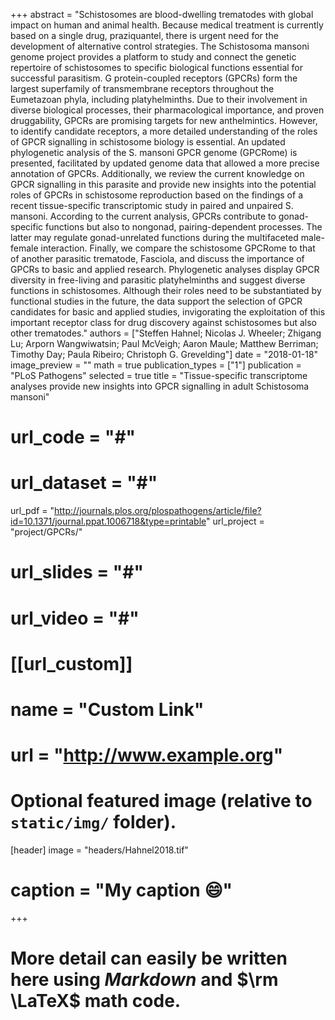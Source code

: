 +++
abstract = "Schistosomes are blood-dwelling trematodes with global impact on human and animal health. Because medical treatment is currently based on a single drug, praziquantel, there is urgent need for the development of alternative control strategies. The Schistosoma mansoni genome project provides a platform to study and connect the genetic repertoire of schistosomes to specific biological functions essential for successful parasitism. G protein-coupled receptors (GPCRs) form the largest superfamily of transmembrane receptors throughout the Eumetazoan phyla, including platyhelminths. Due to their involvement in diverse biological processes, their pharmacological importance, and proven druggability, GPCRs are promising targets for new anthelmintics. However, to identify candidate receptors, a more detailed understanding of the roles of GPCR signalling in schistosome biology is essential. An updated phylogenetic analysis of the S. mansoni GPCR genome (GPCRome) is presented, facilitated by updated genome data that allowed a more precise annotation of GPCRs. Additionally, we review the current knowledge on GPCR signalling in this parasite and provide new insights into the potential roles of GPCRs in schistosome reproduction based on the findings of a recent tissue-specific transcriptomic study in paired and unpaired S. mansoni. According to the current analysis, GPCRs contribute to gonad-specific functions but also to nongonad, pairing-dependent processes. The latter may regulate gonad-unrelated functions during the multifaceted male-female interaction. Finally, we compare the schistosome GPCRome to that of another parasitic trematode, Fasciola, and discuss the importance of GPCRs to basic and applied research. Phylogenetic analyses display GPCR diversity in free-living and parasitic platyhelminths and suggest diverse functions in schistosomes. Although their roles need to be substantiated by functional studies in the future, the data support the selection of GPCR candidates for basic and applied studies, invigorating the exploitation of this important receptor class for drug discovery against schistosomes but also other trematodes."
authors = ["Steffen Hahnel; Nicolas J. Wheeler; Zhigang Lu; Arporn Wangwiwatsin; Paul  McVeigh; Aaron Maule; Matthew Berriman; Timothy Day; Paula Ribeiro; Christoph G. Grevelding"]
date = "2018-01-18"
image_preview = ""
math = true
publication_types = ["1"]
publication = "PLoS Pathogens"
selected = true
title = "Tissue-specific transcriptome analyses provide new insights into GPCR signalling in adult Schistosoma mansoni"
# url_code = "#"
# url_dataset = "#"
url_pdf = "http://journals.plos.org/plospathogens/article/file?id=10.1371/journal.ppat.1006718&type=printable"
url_project = "project/GPCRs/"
# url_slides = "#"
# url_video = "#"

# [[url_custom]]
# name = "Custom Link"
# url = "http://www.example.org"

# Optional featured image (relative to `static/img/` folder).
[header]
image = "headers/Hahnel2018.tif"
# caption = "My caption :smile:"

+++

# More detail can easily be written here using *Markdown* and $\rm \LaTeX$ math code.
